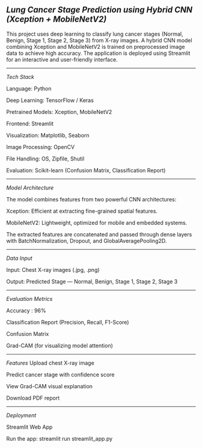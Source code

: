 *Lung Cancer Stage Prediction using Hybrid CNN (Xception + MobileNetV2)*
---
This project uses deep learning to classify lung cancer stages (Normal, Benign, Stage 1, Stage 2, Stage 3) from X-ray images. A hybrid CNN model combining Xception and MobileNetV2 is trained on preprocessed image data to achieve high accuracy. The application is deployed using Streamlit for an interactive and user-friendly interface.

----


*Tech Stack*
 
Language: Python

Deep Learning: TensorFlow / Keras

Pretrained Models: Xception, MobileNetV2

Frontend: Streamlit 

Visualization: Matplotlib, Seaborn

Image Processing: OpenCV

File Handling: OS, Zipfile, Shutil

Evaluation: Scikit-learn (Confusion Matrix, Classification Report)

----

*Model Architecture*

The model combines features from two powerful CNN architectures:

   Xception: Efficient at extracting fine-grained spatial features.
   
   MobileNetV2: Lightweight, optimized for mobile and embedded systems.
   
The extracted features are concatenated and passed through dense layers with BatchNormalization, Dropout, and GlobalAveragePooling2D.

----

*Data Input*

Input: Chest X-ray images (.jpg, .png)

Output: Predicted Stage — Normal, Benign, Stage 1, Stage 2, Stage 3

----

*Evaluation Metrics*

Accuracy : 96%

Classification Report (Precision, Recall, F1-Score)

Confusion Matrix

Grad-CAM (for visualizing model attention)


----
*Features*
Upload chest X-ray image

Predict cancer stage with confidence score

View Grad-CAM visual explanation

Download PDF report

------

*Deployment*

Streamlit Web App

Run the app:
streamlit run streamlit_app.py
